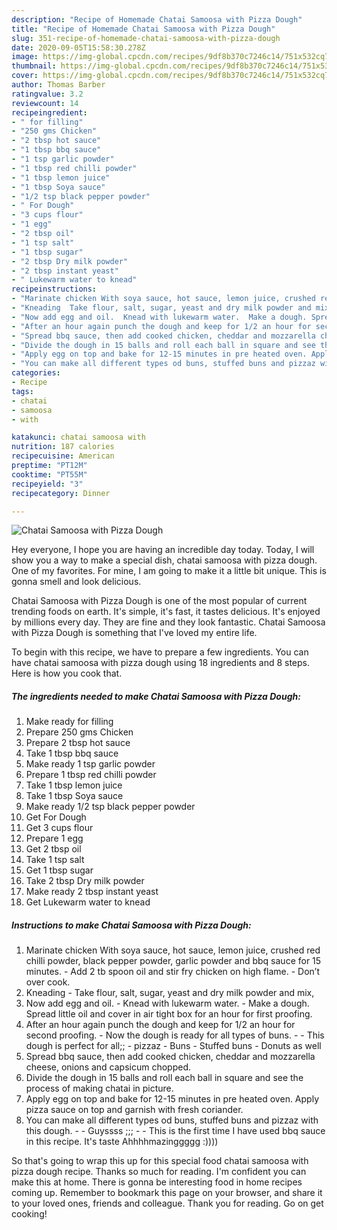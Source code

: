 ```yaml
---
description: "Recipe of Homemade Chatai Samoosa with Pizza Dough"
title: "Recipe of Homemade Chatai Samoosa with Pizza Dough"
slug: 351-recipe-of-homemade-chatai-samoosa-with-pizza-dough
date: 2020-09-05T15:58:30.278Z
image: https://img-global.cpcdn.com/recipes/9df8b370c7246c14/751x532cq70/chatai-samoosa-with-pizza-dough-recipe-main-photo.jpg
thumbnail: https://img-global.cpcdn.com/recipes/9df8b370c7246c14/751x532cq70/chatai-samoosa-with-pizza-dough-recipe-main-photo.jpg
cover: https://img-global.cpcdn.com/recipes/9df8b370c7246c14/751x532cq70/chatai-samoosa-with-pizza-dough-recipe-main-photo.jpg
author: Thomas Barber
ratingvalue: 3.2
reviewcount: 14
recipeingredient:
- " for filling"
- "250 gms Chicken"
- "2 tbsp hot sauce"
- "1 tbsp bbq sauce"
- "1 tsp garlic powder"
- "1 tbsp red chilli powder"
- "1 tbsp lemon juice"
- "1 tbsp Soya sauce"
- "1/2 tsp black pepper powder"
- " For Dough"
- "3 cups flour"
- "1 egg"
- "2 tbsp oil"
- "1 tsp salt"
- "1 tbsp sugar"
- "2 tbsp Dry milk powder"
- "2 tbsp instant yeast"
- " Lukewarm water to knead"
recipeinstructions:
- "Marinate chicken With soya sauce, hot sauce, lemon juice, crushed red chilli powder, black pepper powder, garlic powder and bbq sauce for 15 minutes. Add 2 tb spoon oil and stir fry chicken on high flame.  Don’t over cook."
- "Kneading  Take flour, salt, sugar, yeast and dry milk powder and mix,"
- "Now add egg and oil.  Knead with lukewarm water.  Make a dough. Spread little oil and cover in air tight box for an hour for first proofing."
- "After an hour again punch the dough and keep for 1/2 an hour for second proofing.  Now the dough is ready for all types of buns.   This dough is perfect for all;;  pizzaz Buns Stuffed buns Donuts as well"
- "Spread bbq sauce, then add cooked chicken, cheddar and mozzarella cheese, onions and capsicum chopped."
- "Divide the dough in 15 balls and roll each ball in square and see the process of making chatai in picture."
- "Apply egg on top and bake for 12-15 minutes in pre heated oven. Apply pizza sauce on top and garnish with fresh coriander."
- "You can make all different types od buns, stuffed buns and pizzaz with this dough.  Guyssss ;;;  This is the first time I have used bbq sauce in this recipe. It&#39;s taste Ahhhhmazinggggg :))))"
categories:
- Recipe
tags:
- chatai
- samoosa
- with

katakunci: chatai samoosa with 
nutrition: 187 calories
recipecuisine: American
preptime: "PT12M"
cooktime: "PT55M"
recipeyield: "3"
recipecategory: Dinner

---
```



![Chatai Samoosa with Pizza Dough](https://img-global.cpcdn.com/recipes/9df8b370c7246c14/751x532cq70/chatai-samoosa-with-pizza-dough-recipe-main-photo.jpg)

Hey everyone, I hope you are having an incredible day today. Today, I will show you a way to make a special dish, chatai samoosa with pizza dough. One of my favorites. For mine, I am going to make it a little bit unique. This is gonna smell and look delicious.

Chatai Samoosa with Pizza Dough is one of the most popular of current trending foods on earth. It's simple, it's fast, it tastes delicious. It's enjoyed by millions every day. They are fine and they look fantastic. Chatai Samoosa with Pizza Dough is something that I've loved my entire life.




To begin with this recipe, we have to prepare a few ingredients. You can have chatai samoosa with pizza dough using 18 ingredients and 8 steps. Here is how you cook that.

<!--inarticleads1-->

##### The ingredients needed to make Chatai Samoosa with Pizza Dough:

1. Make ready  for filling
1. Prepare 250 gms Chicken
1. Prepare 2 tbsp hot sauce
1. Take 1 tbsp bbq sauce
1. Make ready 1 tsp garlic powder
1. Prepare 1 tbsp red chilli powder
1. Take 1 tbsp lemon juice
1. Take 1 tbsp Soya sauce
1. Make ready 1/2 tsp black pepper powder
1. Get  For Dough
1. Get 3 cups flour
1. Prepare 1 egg
1. Get 2 tbsp oil
1. Take 1 tsp salt
1. Get 1 tbsp sugar
1. Take 2 tbsp Dry milk powder
1. Make ready 2 tbsp instant yeast
1. Get  Lukewarm water to knead




<!--inarticleads2-->

##### Instructions to make Chatai Samoosa with Pizza Dough:

1. Marinate chicken With soya sauce, hot sauce, lemon juice, crushed red chilli powder, black pepper powder, garlic powder and bbq sauce for 15 minutes. - Add 2 tb spoon oil and stir fry chicken on high flame.  - Don’t over cook.
1. Kneading  - Take flour, salt, sugar, yeast and dry milk powder and mix,
1. Now add egg and oil.  - Knead with lukewarm water.  - Make a dough. Spread little oil and cover in air tight box for an hour for first proofing.
1. After an hour again punch the dough and keep for 1/2 an hour for second proofing.  - Now the dough is ready for all types of buns.  -  - This dough is perfect for all;; -  pizzaz - Buns - Stuffed buns - Donuts as well
1. Spread bbq sauce, then add cooked chicken, cheddar and mozzarella cheese, onions and capsicum chopped.
1. Divide the dough in 15 balls and roll each ball in square and see the process of making chatai in picture.
1. Apply egg on top and bake for 12-15 minutes in pre heated oven. Apply pizza sauce on top and garnish with fresh coriander.
1. You can make all different types od buns, stuffed buns and pizzaz with this dough. -  - Guyssss ;;; -  - This is the first time I have used bbq sauce in this recipe. It&#39;s taste Ahhhhmazinggggg :))))




So that's going to wrap this up for this special food chatai samoosa with pizza dough recipe. Thanks so much for reading. I'm confident you can make this at home. There is gonna be interesting food in home recipes coming up. Remember to bookmark this page on your browser, and share it to your loved ones, friends and colleague. Thank you for reading. Go on get cooking!
